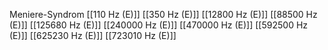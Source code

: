Meniere-Syndrom
[[110 Hz (E)]]
[[350 Hz (E)]]
[[12800 Hz (E)]]
[[88500 Hz (E)]]
[[125680 Hz (E)]]
[[240000 Hz (E)]]
[[470000 Hz (E)]]
[[592500 Hz (E)]]
[[625230 Hz (E)]]
[[723010 Hz (E)]]